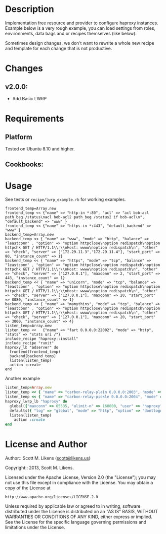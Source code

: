 Description
===========

Implementation free resource and provider to configure haproxy instances.  Example below is a very rough example, you can load settings from roles, environments, data bags and or recipes themselves (like below).  

Sometimes design changes, we don't want to rewrite a whole new recipe and template for each change that is not productive.

Changes
=======

## v2.0.0:

* Add Basic LWRP

Requirements
============

## Platform

Tested on Ubuntu 8.10 and higher.

## Cookbooks:

Usage
==================

See tests or `recipe/lwrp_example.rb` for working examples.

	frontend_temp=Array.new  
	frontend_temp << {"name" => "http-in *:80", "acl" => "acl bob-acl path_beg /status\nacl bob-acl2 path_beg /status2 if bob-acl\n", "default_backend" => "www" }  
	frontend_temp << {"name" => "https-in *:443", "default_backend" => "www" }  
	backend_temp=Array.new  
	backend_temp << { "name" => "www", "mode" => "http", "balance" => "leastconn" , "option" => "option httpclose\noption redispatch\noption httpchk GET / HTTP/1.1\\r\\nHost: wwww\noption redispatch\n", "other" => "check", "server" => ["172.29.11.3","172.29.11.4"], "start_port" => 80, "instance_count" => 1}  
	backend_temp << { "name" => "https", "mode" => "tcp", "balance" => "leastconn" , "option" => "option httpclose\noption redispatch\noption httpchk GET / HTTP/1.1\\r\\nHost: wwww\noption redispatch\n", "other" => "check", "server" => ["127.0.0.1"], "maxconn" => 2, "start_port" => 443, "instance_count" => 1}  
	backend_temp << { "name" => "unicorn", "mode" => "tcp", "balance" => "leastconn" , "option" => "option httpclose\noption redispatch\noption httpchk GET / HTTP/1.1\\r\\nHost: wwww\noption redispatch\n", "other" => "check", "server" => ["127.0.0.1"], "maxconn" => 20, "start_port" => 8080, "instance_count" => 1}  
	backend_temp << { "name" => "manythins", "mode" => "tcp", "balance" => "leastconn" , "option" => "option httpclose\noption redispatch\noption httpchk GET / HTTP/1.1\\r\\nHost: wwww\noption redispatch\n", "other" => "check", "server" => ["127.0.0.1"], "maxconn" => 20, "start_port" => 3000, "instance_count" => 4}  
	listen_temp=Array.new  
	listen_temp <<   {"name" => "fart 0.0.0.0:22002", "mode" => "http", "stats" => "stats uri /"}  
	include_recipe "haproxy::install"  
	include_recipe "runit"  
    haproxy_lb "adserver" do  
      frontend(frontend_temp)  
      backend(backend_temp)  
      listen(listen_temp)  
      action :create  
    end  

Another example 

```ruby
listen_temp=Array.new  
listen_temp << { "name" => "carbon-relay-plain 0.0.0.0:2003", "mode" => "tcp", "server" => ["127.0.0.1"], "start_port" => 2031, "instance_count" => 3}
listen_temp << { "name" => "carbon-relay-pickle 0.0.0.0:2004", "mode" => "tcp", "server" => ["127.0.0.1"], "start_port" => 2041, "instance_count" => 3}
haproxy_lwrp_lb "haproxy" do
  global({"maxconn" => 65535, "ulimit-n" => 160000, "user" => "haproxy", "group" => "haproxy", "stats" => "socket /var/run/haproxy.sock mode 0600 level admin user root" })
  defaults({ "log" => "global", "mode" => "http", "option" => "dontlognull", "balance" => "leastconn", "srvtimeout" => 60000, "contimeout" => 5000, "retries" => 3,"option" => "redispatch\noption contstats"})
  listen(listen_temp)
    action :create
end
```    

License and Author
==================

Author:: Scott M. Likens (<scott@likens.us>)

Copyright:: 2013, Scott M. Likens.

Licensed under the Apache License, Version 2.0 (the "License");
you may not use this file except in compliance with the License.
You may obtain a copy of the License at

    http://www.apache.org/licenses/LICENSE-2.0

Unless required by applicable law or agreed to in writing, software
distributed under the License is distributed on an "AS IS" BASIS,
WITHOUT WARRANTIES OR CONDITIONS OF ANY KIND, either express or implied.
See the License for the specific language governing permissions and
limitations under the License.

